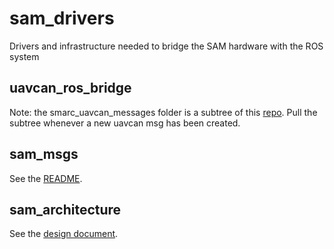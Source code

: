 # sam_drivers
Drivers and infrastructure needed to bridge the SAM hardware with the ROS system

## uavcan_ros_bridge

Note: the smarc_uavcan_messages folder is a subtree of this [repo](https://gitr.sys.kth.se/smarc-project/smarc_uavcan_messages). Pull the subtree whenever a new uavcan msg has been created.

## sam_msgs

See the [README](https://gitr.sys.kth.se/smarc-project/sam_drivers/tree/master/sam_msgs/README.md).

## sam_architecture

See the [design document](https://gitr.sys.kth.se/smarc-project/sam_drivers/blob/master/sam_architecture/architecture.pdf).
